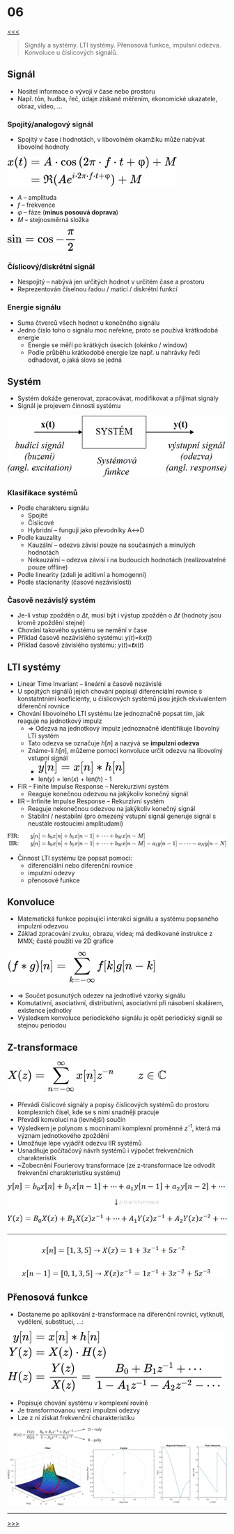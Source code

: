 # 06

[<<<](./05.MD)
> Signály a systémy. LTI systémy. Přenosová funkce, impulsní odezva. Konvoluce u číslicových signálů.

## Signál

* Nositel informace o vývoji v čase nebo prostoru
* Např. tón, hudba, řeč, údaje získané měřením, ekonomické ukazatele, obraz, video, ...

### Spojitý/analogový signál

* Spojitý v čase i hodnotách, v libovolném okamžiku může nabývat libovolné hodnoty

<!-- $$
\begin{align*}
x(t)&=A\cdot\cos{(2\pi\cdot f\cdot t+φ)+M}\\
&=\Re(Ae^{i\cdot2\pi\cdot f\cdot t+φ})+M
\end{align*}
$$ -->

<img alt="" src=".\MG\LX\06_s01.svg">

* _A_ – amplituda
* _f_ – frekvence
* _φ_ – fáze (__minus posouvá doprava__)
* _M_ – stejnosměrná složka

<img alt="$\sin=\cos-\frac{\pi}{2}$" src=".\MG\LX\06_s02.svg">

### Číslicový/diskrétní signál

* Nespojitý – nabývá jen určitých hodnot v určitém čase a prostoru
* Reprezentován číselnou řadou / maticí / diskrétní funkcí

### Energie signálu

* Suma čtverců všech hodnot u konečného signálu
* Jedno číslo toho o signálu moc neřekne, proto se používá krátkodobá energie
  * Energie se měří po krátkých úsecích (okénko / window)
  * Podle průběhu krátkodobé energie lze např. u nahrávky řeči odhadovat, o jaká slova se jedná

## Systém

* Systém dokáže generovat, zpracovávat, modifikovat a přijímat signály
* Signál je projevem činnosti systému

![Systém](./MG/06_01.png)

### Klasifikace systémů

* Podle charakteru signálu
  * Spojité
  * Číslicové
  * Hybridní – fungují jako převodníky A↔D
* Podle kauzality
  * Kauzální – odezva závisí pouze na současných a minulých hodnotách
  * Nekauzální – odezva závisí i na budoucích hodnotách (realizovatelné pouze offline)
* Podle linearity (zdali je aditivní a homogenní)
* Podle stacionarity (časové nezávislosti)

### Časově nezávislý systém

* Je-li vstup zpožděn o _Δt_, musí být i výstup zpožděn o _Δt_ (hodnoty jsou kromě zpoždění stejné)
* Chování takového systému se nemění v čase
* Příklad časově nezávislého systému: _y_(_t_)=_kx_(_t_)
* Příklad časově závislého systému: _y_(_t_)=_<b>t</b>x_(_t_)

## LTI systémy

* Linear Time Invariant – lineární a časově nezávislé
* U spojitých signálů jejich chování popisují diferenciální rovnice s konstatntními koeficienty, u číslicových systémů jsou jejich ekvivalentem diferenční rovnice
* Chování libovolného LTI systému lze jednoznačně popsat tím, jak reaguje na jednotkový impulz
  * ⇒ Odezva na jednotkový impulz jednoznačně identifikuje libovolný LTI systém
  * Tato odezva se označuje _h_[_n_] a nazývá se __impulzní odezva__
  * Známe-li _h_[_n_], můžeme pomocí konvoluce určit odezvu na libovolný vstupní signál
    * ![_y_\[_n_\] = _x_\[_n_\] * _h_\[_n_\]](./MG/LX/06_s03.svg)<!-- $y[n]=x[n]*h[n]$ -->
    * len(_y_) = len(_x_) + len(_h_) - 1
* FIR – Finite Impulse Response – Nerekurzivní systém
  * Reaguje konečnou odezvou na jakýkoliv konečný signál
* IIR – Infinite Impulse Response – Rekurzivní systém
  * Reaguje nekonečnou odezvou na jakýkoliv konečný signál
  * Stabilní / nestabilní (pro omezený vstupní signál generuje signál s neustále rostoucími amplitudami)

<!-- $$
\begin{align*}
&\mathrm{FIR{:}}&&y[n]=b_0x[n]+b_1x[n-1]+\cdots+b_Mx[n-M]\\
&\mathrm{\ IIR{:}}&&y[n]=b_0x[n]+b_1x[n-1]+\cdots+b_Mx[n-M]-a_1y[n-1]-\cdots-a_Ny[n-N]\\
\end{align*}
$$ -->

<img alt="" src=".\MG\LX\06_s04.svg">

* Činnost LTI systému lze popsat pomocí:
  * diferenciální nebo diferenční rovnice
  * impulzní odezvy
  * přenosové funkce

## Konvoluce

* Matematická funkce popisující interakci signálu a systému popsaného impulzní odezvou
* Základ zpracování zvuku, obrazu, videa; má dedikované instrukce z MMX; časté použití ve 2D grafice

<img alt="$(f*g) [n]=\sum_{k=-\infty}^\infty f[k]g[n-k]$" src=".\MG\LX\06_s05.svg">

* ⇒ Součet posunutých odezev na jednotlivé vzorky signálu
* Komutativní, asociativní, distributivní, asociativní při násobení skalárem, existence jednotky
* Výsledkem konvoluce periodického signálu je opět periodický signál se stejnou periodou

## Z-transformace

<img alt="$X(z)=\sum_{n=-\infty}^\infty x[n]z^{-n}\qquad z\in\mathbb{C}$" src=".\MG\LX\06_s06.svg">

* Převádí číslicové signály a popisy číslicových systémů do prostoru komplexních čísel, kde se s nimi snadněji pracuje
* Převádí konvoluci na (levnější) součin
* Výsledkem je polynom s mocninami komplexní proměnné _z_<sup>-1</sup>, která má význam jednotkového zpoždění
* Umožňuje lépe vyjádřit odezvu IIR systémů
* Usnadňuje počítačový návrh systémů i výpočet frekvenčních charakteristik
* ~Zobecnění Fourierovy transformace (ze z-transformace lze odvodit frekvenční charakteristiku systému)

![z-transformace](./MG/06_02.png)
<!--
### Terminologie z-transformace

* Signál popsaný v čase se nazývá _originál_
  * Jeho transformovaná verze se nazývá _obraz_
* Prostor, v němž jsou popsány originální vzorky signálu, se nazývá _časový prostor_
  * Transformací je převeden na komplexní _obrazový prostor_ (z-rovina)
-->
## Přenosová funkce

* Dostaneme po aplikování z-transformace na diferenční rovnici, vytknutí, vydělení, substituci, ...:

<!-- $$
\begin{align*}
y[n]&=x[n]*h[n]\\
Y(z)&=X(z)\cdot H(z)\\
H(z)&=\frac{Y(z)}{X(z)}=\frac{B_0+B_1z^{-1}+\cdots}{1-A_1z^{-1}-A_2z^{-2}-\cdots}
\end{align*}
$$ -->

<img alt="" src=".\MG\LX\06_s07.svg">

* Popisuje chování systému v komplexní rovině
* Je transformovanou verzí impulzní odezvy
* Lze z ní získat frekvenční charakteristiku

![Přenosová funkce](./MG/06_03.png)

---
[>>>](./07.MD)
